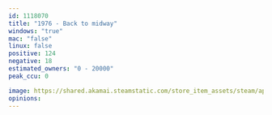 ```yaml
---
id: 1118070
title: "1976 - Back to midway"
windows: "true"
mac: "false"
linux: false
positive: 124
negative: 18
estimated_owners: "0 - 20000"
peak_ccu: 0

image: https://shared.akamai.steamstatic.com/store_item_assets/steam/apps/1118070/header.jpg?t=1626404184
opinions:
---
```

